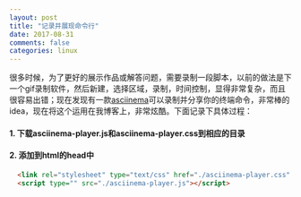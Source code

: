 ```yaml
---
layout: post
title: "记录并展现命令行"
date: 2017-08-31
comments: false
categories: linux
---
```


<asciinema-player src="http://ovjgvf1tp.bkt.clouddn.com/summary.json" autoplay preload loop></asciinema-player>

很多时候，为了更好的展示作品或解答问题，需要录制一段脚本，以前的做法是下一个gif录制软件，然后新建，选择区域，录制，时间控制，显得非常复杂，而且很容易出错；现在发现有一款[asciinema](https://asciinema.org/)可以录制并分享你的终端命令，非常棒的idea，现在将这个运用在我博客上，非常炫酷。下面记录下具体过程：

#### 1. 下载asciinema-player.js和asciinema-player.css到相应的目录
#### 2. 添加到html的head中

```html
  <link rel="stylesheet" type="text/css" href="./asciinema-player.css" />
  <script type="" src="./asciinema-player.js"></script>
```